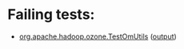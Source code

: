 # Failing tests: 

 * [org.apache.hadoop.ozone.TestOmUtils](hadoop-ozone/common/org.apache.hadoop.ozone.TestOmUtils.txt) ([output](hadoop-ozone/common/org.apache.hadoop.ozone.TestOmUtils-output.txt/))

